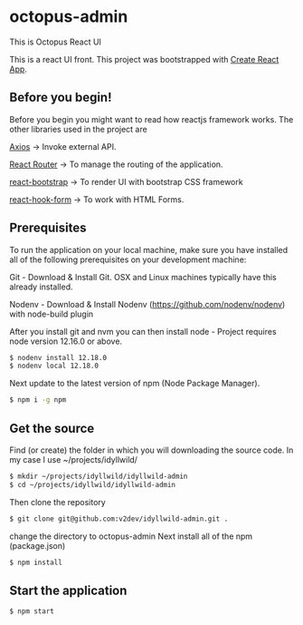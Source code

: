 # octopus-admin
This is Octopus React UI

This is a react UI front.
This project was bootstrapped with [Create React App](https://github.com/facebook/create-react-app).

## Before you begin!

Before you begin you might want to read how reactjs framework works.
The other libraries used in the project are

[Axios](https://socket.io/docs/) -> Invoke external API.

[React Router](https://reactrouter.com/) -> To manage the routing of the application.

[react-bootstrap](https://react-bootstrap.github.io/) -> To render UI with bootstrap CSS framework

[react-hook-form](https://react-hook-form.com/) -> To work with HTML Forms.

## Prerequisites

To run the application on your local machine, make sure you have installed all of the following prerequisites on your development machine:

Git - Download & Install Git. OSX and Linux machines typically have this already installed.

Nodenv - Download & Install Nodenv (https://github.com/nodenv/nodenv) with node-build plugin

After you install git and nvm you can then install node - Project requires node version 12.16.0 or above.

```bash
$ nodenv install 12.18.0
$ nodenv local 12.18.0
```

Next update to the latest version of npm (Node Package Manager).

```bash
$ npm i -g npm
```

## Get the source

Find (or create) the folder in which you will downloading the source code. In my case I use ~/projects/idyllwild/

```bash
$ mkdir ~/projects/idyllwild/idyllwild-admin
$ cd ~/projects/idyllwild/idyllwild-admin
```

Then clone the repository

```bash
$ git clone git@github.com:v2dev/idyllwild-admin.git .
```
change the directory to octopus-admin
Next install all of the npm (package.json)

```bash
$ npm install
```

## Start the application

```bash
$ npm start
```
